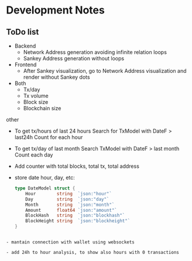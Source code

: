 # Development Notes

## ToDo list

- Backend
    - Network Address generation avoiding infinite relation loops
    - Sankey Address generation without loops
- Frontend
    - After Sankey visualization, go to Network Address visualization and render without Sankey dots
- Both
    - Tx/day
    - Tx volume
    - Block size
    - Blockchain size

other
- To get tx/hours of last 24 hours
    Search for TxModel with DateF > last24h
    Count for each hour
- To get tx/day of last month
    Search TxModel with DateF > last month
    Count each day
- Add counter with total blocks, total tx, total address

- store date hour, day, etc:
    ```Go
    type DateModel struct {
        Hour        string  `json:"hour"`
        Day         string  `json:"day"`
        Month       string  `json:"month"`
        Amount      float64 `json:"amount"`
        BlockHash   string  `json:"blockhash"`
        BlockHeight string  `json:"blockheight"`
    }
```

- mantain connection with wallet using websockets

- add 24h to hour analysis, to show also hours with 0 transactions
